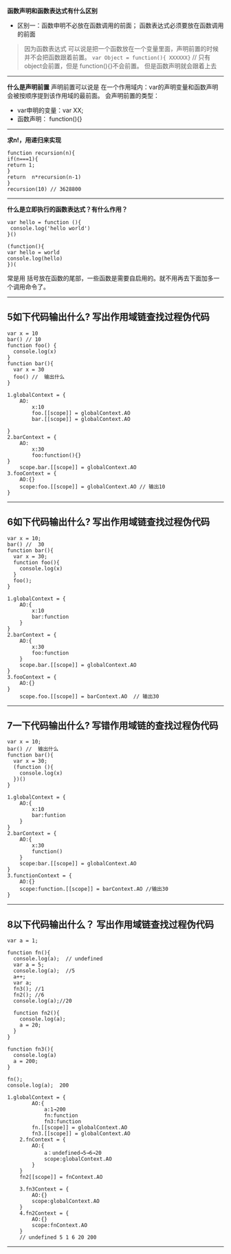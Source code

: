 **函数声明和函数表达式有什么区别**
- 区别一：函数申明不必放在函数调用的前面； 函数表达式必须要放在函数调用的前面
> 因为函数表达式 可以说是把一个函数放在一个变量里面，声明前置的时候并不会把函数跟着前置。
`var Object = function(){ XXXXXX}`  // 只有object会前置，但是 function(){}不会前置。
但是函数声明就会跟着上去
***

**什么是声明前置**
声明前置可以说是 在一个作用域内：var的声明变量和函数声明会被按顺序提到该作用域的最前面。
会声明前置的类型：
- var申明的变量：var XX;
- 函数声明： function(){}
***

**求n!，用递归来实现**
```
function recursion(n){
if(n===1){
return 1;
}
return  n*recursion(n-1)
}
recursion(10) // 3628800
```
***

**什么是立即执行的函数表达式？有什么作用？**
```
var hello = function (){
 console.log('hello world')
}()
```
```
(function(){
var hello = world
console.log(hello)
})(
```

常是用 括号放在函数的尾部，一些函数是需要自启用的。就不用再去下面加多一个调用命令了。
***

## 5**如下代码输出什么? 写出作用域链查找过程伪代码**
```
var x = 10
bar() // 10
function foo() {
  console.log(x)
}
function bar(){
  var x = 30
  foo() //  输出什么
}
```

```
1.globalContext = {
	AO:
		x:10
		foo.[[scope]] = globalContext.AO
		bar.[[scope]] = globalContext.AO

}
2.barContext = {
	AO:
		x:30
		foo:function(){}
}
	scope.bar.[[scope]] = globalContext.AO
3.fooContext = {
	AO:{}
	scope:foo.[[scope]] = globalContext.AO // 输出10
}

```
***

## 6**如下代码输出什么? 写出作用域链查找过程伪代码**
```
var x = 10;
bar() //  30
function bar(){
  var x = 30;
  function foo(){
    console.log(x) 
  }
  foo();
}	
```
```
1.globalContext = {
	AO:{
		x:10
		bar:function
	}
}	
2.barContext = {
	AO:{
		x:30
		foo:function
	}
	scope.bar.[[scope]] = globalContext.AO
}
3.fooContext = {
	AO:{}
}	
	scope.foo.[[scope]] = barContext.AO	 // 输出30
```

***

## 7**一下代码输出什么? 写错作用域链的查找过程伪代码**
```
var x = 10;
bar() //  输出什么
function bar(){
  var x = 30;
  (function (){
    console.log(x)
  })()
}
```
```
1.globalContext = {
	AO:{
		x:10
		bar:funtion
	}
}
2.barContext = {
	AO:{
		x:30
		function()
	}
	scope:bar.[[scope]] = globalContext.AO
}
3.functionContext = {
	AO:{}
	scope:function.[[scope]] = barContext.AO //输出30
}
```
***

## 8**以下代码输出什么？ 写出作用域链查找过程伪代码**
```
var a = 1;

function fn(){
  console.log(a);  // undefined
  var a = 5;
  console.log(a);  //5
  a++;
  var a;
  fn3(); //1
  fn2(); //6
  console.log(a);//20

  function fn2(){
    console.log(a); 
    a = 20;
  }
}

function fn3(){
  console.log(a)
  a = 200;
}

fn();
console.log(a);  200
```
```
1.globalContext = {
		AO:{
			a:1→200
			fn:function
			fn3:function
		fn.[[scope]] = globalContext.AO
		fn3.[[scope]] = globalContext.AO
	2.fnContext = {
		AO:{
			a：undefined→5→6→20
			scope:globalContext.AO
		}
	}
	fn2[[scope]] = fnContext.AO

	3.fn3Context = {
		AO:{}
		scope:globalContext.AO
	}
	4.fn2Context = {
		AO:{}
		scope:fnContext.AO 
	}
	// undefined 5 1 6 20 200	
```

***